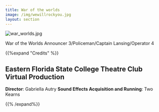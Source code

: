 ```yaml
---
title: War of the worlds
image: /img/wewillrockyou.jpg
layout: section
---
```

![war_worlds.jpg](/war_worlds.jpg)

War of the Worlds Announcer 3/Policeman/Captain Lansing/Operator 4 

{{%expand "Credits" %}}

## Eastern Florida State College Theatre Club Virtual Production

**Director**: Gabriella Autry
**Sound Effects Acquisition and Running**: Two Kearns

{{% /expand%}}
